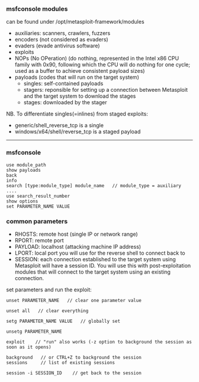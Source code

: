 
### msfconsole modules

can be found under /opt/metasploit-framework/modules

* auxiliaries: scanners, crawlers, fuzzers
* encoders (not considered as evaders)
* evaders (evade antivirus software)
* exploits
* NOPs (No OPeration) (do nothing, represented in the Intel x86 CPU family with 0x90, following which the CPU will do nothing for one cycle; used as a buffer to achieve consistent payload sizes)
* payloads (codes that will run on the target system)
  * singles: self-contained payloads
  * stagers: reponsible for setting up a connection between Metasploit and the target system to download the stages
  * stages: downloaded by the stager

NB. To differentiate singles(=inlines) from staged exploits:
* generic/shell_reverse_tcp is a single
* windows/x64/shell/reverse_tcp is a staged payload


-------------
### msfconsole

    use module_path
    show payloads
    back
    info
    search [type:module_type] module_name   // module_type = auxiliary ....
    use search_result_number
    show options
    set PARAMETER_NAME VALUE


### common parameters

* RHOSTS: remote host (single IP or network range)
* RPORT: remote port
* PAYLOAD: localhost (attacking machine IP address)
* LPORT: local port you will use for the reverse shell to connect back to
* SESSION: each connection established to the target system using Metasploit will have a session ID. You will use this with post-exploitation modules that will connect to the target system using an existing connection.

set parameters and run the exploit:

    unset PARAMETER_NAME   // clear one parameter value
    
    unset all   // clear everything
    
    setg PARAMETER_NAME VALUE   // globally set
    
    unsetg PARAMETER_NAME
    
    exploit    // "run" also works (-z option to background the session as soon as it opens)
   
    background   // or CTRL+Z to background the session
    sessions     // list of existing sessions
    
    session -i SESSION_ID    // get back to the session
    






